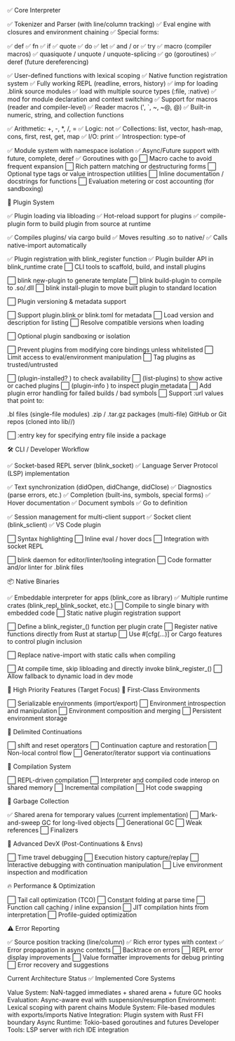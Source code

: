 ✅ Core Interpreter

✅ Tokenizer and Parser (with line/column tracking)
✅ Eval engine with closures and environment chaining
✅ Special forms:

✅ def
✅ fn
✅ if
✅ quote
✅ do
✅ let
✅ and / or
✅ try
✅ macro (compiler macros)
✅ quasiquote / unquote / unquote-splicing
✅ go (goroutines)
✅ deref (future dereferencing)


✅ User-defined functions with lexical scoping
✅ Native function registration system
✅ Fully working REPL (readline, errors, history)
✅ imp for loading .blink source modules
✅ load with multiple source types (:file, :native)
✅ mod for module declaration and context switching
✅ Support for macros (reader and compiler-level)
✅ Reader macros (', `, ~, ~@, @)
✅ Built-in numeric, string, and collection functions

✅ Arithmetic: +, -, *, /, =
✅ Logic: not
✅ Collections: list, vector, hash-map, cons, first, rest, get, map
✅ I/O: print
✅ Introspection: type-of


✅ Module system with namespace isolation
✅ Async/Future support with future, complete, deref
✅ Goroutines with go
⬜ Macro cache to avoid frequent expansion
⬜ Rich pattern matching or destructuring forms
⬜ Optional type tags or value introspection utilities
⬜ Inline documentation / docstrings for functions
⬜ Evaluation metering or cost accounting (for sandboxing)

🔌 Plugin System

✅ Plugin loading via libloading
✅ Hot-reload support for plugins
✅ compile-plugin form to build plugin from source at runtime

✅ Compiles plugins/<name> via cargo build
✅ Moves resulting .so to native/
✅ Calls native-import automatically


✅ Plugin registration with blink_register function
✅ Plugin builder API in blink_runtime crate
⬜ CLI tools to scaffold, build, and install plugins

⬜ blink new-plugin <name> to generate template
⬜ blink build-plugin to compile to .so/.dll
⬜ blink install-plugin to move built plugin to standard location


⬜ Plugin versioning & metadata support

⬜ Support plugin.blink or blink.toml for metadata
⬜ Load version and description for listing
⬜ Resolve compatible versions when loading


⬜ Optional plugin sandboxing or isolation

⬜ Prevent plugins from modifying core bindings unless whitelisted
⬜ Limit access to eval/environment manipulation
⬜ Tag plugins as trusted/untrusted


⬜ (plugin-installed? <name>) to check availability
⬜ (list-plugins) to show active or cached plugins
⬜ (plugin-info <name>) to inspect plugin metadata
⬜ Add plugin error handling for failed builds / bad symbols
⬜ Support :url values that point to:

.bl files (single-file modules)
.zip / .tar.gz packages (multi-file)
GitHub or Git repos (cloned into lib/<name>/)


⬜ :entry key for specifying entry file inside a package

🛠 CLI / Developer Workflow

✅ Socket-based REPL server (blink_socket)
✅ Language Server Protocol (LSP) implementation

✅ Text synchronization (didOpen, didChange, didClose)
✅ Diagnostics (parse errors, etc.)
✅ Completion (built-ins, symbols, special forms)
✅ Hover documentation
✅ Document symbols
✅ Go to definition


✅ Session management for multi-client support
✅ Socket client (blink_sclient)
✅ VS Code plugin

⬜ Syntax highlighting
⬜ Inline eval / hover docs
⬜ Integration with socket REPL


⬜ blink daemon for editor/linter/tooling integration
⬜ Code formatter and/or linter for .blink files

📦 Native Binaries

✅ Embeddable interpreter for apps (blink_core as library)
✅ Multiple runtime crates (blink_repl, blink_socket, etc.)
⬜ Compile to single binary with embedded code
⬜ Static native plugin registration support

⬜ Define a blink_register_<plugin>() function per plugin crate
⬜ Register native functions directly from Rust at startup
⬜ Use #[cfg(...)] or Cargo features to control plugin inclusion


⬜ Replace native-import with static calls when compiling

⬜ At compile time, skip libloading and directly invoke blink_register_<plugin>()
⬜ Allow fallback to dynamic load in dev mode



🎯 High Priority Features (Target Focus)
🌟 First-Class Environments

⬜ Serializable environments (import/export)
⬜ Environment introspection and manipulation
⬜ Environment composition and merging
⬜ Persistent environment storage

🌟 Delimited Continuations

⬜ shift and reset operators
⬜ Continuation capture and restoration
⬜ Non-local control flow
⬜ Generator/iterator support via continuations

🌟 Compilation System

⬜ REPL-driven compilation
⬜ Interpreter and compiled code interop on shared memory
⬜ Incremental compilation
⬜ Hot code swapping

🌟 Garbage Collection

✅ Shared arena for temporary values (current implementation)
⬜ Mark-and-sweep GC for long-lived objects
⬜ Generational GC
⬜ Weak references
⬜ Finalizers

🌟 Advanced DevX (Post-Continuations & Envs)

⬜ Time travel debugging
⬜ Execution history capture/replay
⬜ Interactive debugging with continuation manipulation
⬜ Live environment inspection and modification

🔥 Performance & Optimization

⬜ Tail call optimization (TCO)
⬜ Constant folding at parse time
⬜ Function call caching / inline expansion
⬜ JIT compilation hints from interpretation
⬜ Profile-guided optimization


⚠️ Error Reporting

✅ Source position tracking (line/column)
✅ Rich error types with context
✅ Error propagation in async contexts
⬜ Backtrace on errors
⬜ REPL error display improvements
⬜ Value formatter improvements for debug printing
⬜ Error recovery and suggestions


Current Architecture Status
✅ Implemented Core Systems

Value System: NaN-tagged immediates + shared arena + future GC hooks
Evaluation: Async-aware eval with suspension/resumption
Environment: Lexical scoping with parent chains
Module System: File-based modules with exports/imports
Native Integration: Plugin system with Rust FFI boundary
Async Runtime: Tokio-based goroutines and futures
Developer Tools: LSP server with rich IDE integration
